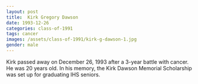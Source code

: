 ```yaml
---
layout: post
title:  Kirk Gregory Dawson
date: 1993-12-26
categories: class-of-1991
tags: cancer
images: /assets/class-of-1991/kirk-g-dawson-1.jpg
gender: male
---
```

Kirk passed away on December 26, 1993 after a 3-year battle with cancer. He was 20 years old. In his memory, the Kirk Dawson Memorial Scholarship was set up for graduating IHS seniors.
